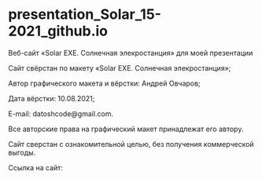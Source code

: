 # presentation_Solar_15-2021_github.io

<p>Веб-сайт «Solar EXE. Солнечная элекростанция» для моей презентации</p>
<p>Сайт свёрстан по макету «Solar EXE. Солнечная элекростанция»;</p>
<p>Автор графического макета и вёрстки: Андрей Овчаров;</p>
<p>Дата вёрстки: 10.08.2021;</p>
<p>E-mail: datoshcode@gmail.com.</p>
<p>Все авторские права на графический макет принадлежат его автору.</p>
<p>Сайт сверстан с ознакомительной целью, без получения коммерческой выгоды.</p>

<p>Ссылка на сайт:  </p>
